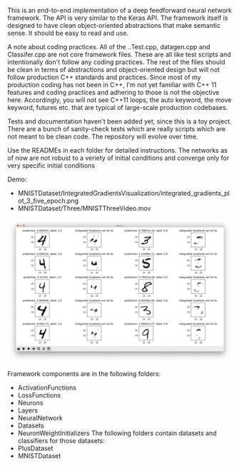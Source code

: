 This is an end-to-end implementation of a deep feedforward neural network framework. The API is very similar to the Keras API. The framework itself is designed to have clean object-oriented abstractions that make semantic sense. It should be easy to read and use.

A note about coding practices. All of the ..Test.cpp, datagen.cpp and Classifer.cpp are not core framework files. These are all like test scripts and intentionally don't follow any coding practices. The rest of the files should be clean in terms of abstractions and object-oriented design but will not follow production C++ standards and practices. Since most of my production coding has not been in C++, I'm not yet familiar with C++ 11 features and coding practices and adhering to those is not the objective here. Accordingly, you will not see C++11 loops, the auto keyword, the move keyword, futures etc. that are typical of large-scale production codebases.

Tests and documentation haven't been added yet, since this is a toy project. There are a bunch of sanity-check tests which are really scripts which are not meant to be clean code. The repository will evolve over time.

Use the READMEs in each folder for detailed instructions. The networks as of now are not robust to a veriety of initial conditions and converge only for very specific initial conditions

Demo:
* MNISTDataset/IntegratedGradientsVisualization/integrated_gradients_plot_3_five_epoch.png
* MNISTDataset/Three/MNISTThreeVideo.mov

![Integrated Gradients for a binary classifier trained to recognize 4s in the MNIST dataset](https://github.com/architkarandikar/FeedforwardNeuralNetwork/blob/master/MNISTDataset/IntegratedGradientsVisualization/integrated_gradients_plot_4_one_epoch.png)

Framework components are in the following folders:
* ActivationFunctions
* LossFunctions
* Neurons
* Layers
* NeuralNetwork
* Datasets
* NeuronWeightInitializers
The following folders contain datasets and classifiers for those datasets:
* PlusDataset
* MNISTDataset